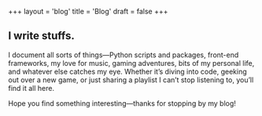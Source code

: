 +++
layout = 'blog'
title = 'Blog'
draft = false
+++

## I write stuffs.

I document all sorts of things—Python scripts and packages, front-end frameworks, my love for music, gaming adventures, bits of my personal life, and whatever else catches my eye. Whether it’s diving into code, geeking out over a new game, or just sharing a playlist I can’t stop listening to, you’ll find it all here.

Hope you find something interesting—thanks for stopping by my blog!

